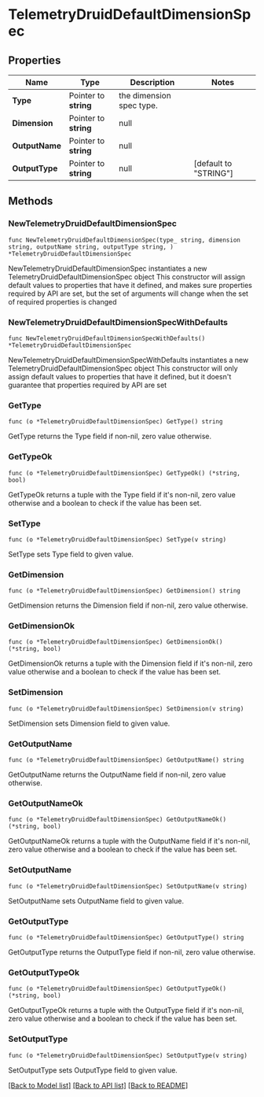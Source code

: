 # TelemetryDruidDefaultDimensionSpec

## Properties

Name | Type | Description | Notes
------------ | ------------- | ------------- | -------------
**Type** | Pointer to **string** | the dimension spec type. | 
**Dimension** | Pointer to **string** | null | 
**OutputName** | Pointer to **string** | null | 
**OutputType** | Pointer to **string** | null | [default to "STRING"]

## Methods

### NewTelemetryDruidDefaultDimensionSpec

`func NewTelemetryDruidDefaultDimensionSpec(type_ string, dimension string, outputName string, outputType string, ) *TelemetryDruidDefaultDimensionSpec`

NewTelemetryDruidDefaultDimensionSpec instantiates a new TelemetryDruidDefaultDimensionSpec object
This constructor will assign default values to properties that have it defined,
and makes sure properties required by API are set, but the set of arguments
will change when the set of required properties is changed

### NewTelemetryDruidDefaultDimensionSpecWithDefaults

`func NewTelemetryDruidDefaultDimensionSpecWithDefaults() *TelemetryDruidDefaultDimensionSpec`

NewTelemetryDruidDefaultDimensionSpecWithDefaults instantiates a new TelemetryDruidDefaultDimensionSpec object
This constructor will only assign default values to properties that have it defined,
but it doesn't guarantee that properties required by API are set

### GetType

`func (o *TelemetryDruidDefaultDimensionSpec) GetType() string`

GetType returns the Type field if non-nil, zero value otherwise.

### GetTypeOk

`func (o *TelemetryDruidDefaultDimensionSpec) GetTypeOk() (*string, bool)`

GetTypeOk returns a tuple with the Type field if it's non-nil, zero value otherwise
and a boolean to check if the value has been set.

### SetType

`func (o *TelemetryDruidDefaultDimensionSpec) SetType(v string)`

SetType sets Type field to given value.


### GetDimension

`func (o *TelemetryDruidDefaultDimensionSpec) GetDimension() string`

GetDimension returns the Dimension field if non-nil, zero value otherwise.

### GetDimensionOk

`func (o *TelemetryDruidDefaultDimensionSpec) GetDimensionOk() (*string, bool)`

GetDimensionOk returns a tuple with the Dimension field if it's non-nil, zero value otherwise
and a boolean to check if the value has been set.

### SetDimension

`func (o *TelemetryDruidDefaultDimensionSpec) SetDimension(v string)`

SetDimension sets Dimension field to given value.


### GetOutputName

`func (o *TelemetryDruidDefaultDimensionSpec) GetOutputName() string`

GetOutputName returns the OutputName field if non-nil, zero value otherwise.

### GetOutputNameOk

`func (o *TelemetryDruidDefaultDimensionSpec) GetOutputNameOk() (*string, bool)`

GetOutputNameOk returns a tuple with the OutputName field if it's non-nil, zero value otherwise
and a boolean to check if the value has been set.

### SetOutputName

`func (o *TelemetryDruidDefaultDimensionSpec) SetOutputName(v string)`

SetOutputName sets OutputName field to given value.


### GetOutputType

`func (o *TelemetryDruidDefaultDimensionSpec) GetOutputType() string`

GetOutputType returns the OutputType field if non-nil, zero value otherwise.

### GetOutputTypeOk

`func (o *TelemetryDruidDefaultDimensionSpec) GetOutputTypeOk() (*string, bool)`

GetOutputTypeOk returns a tuple with the OutputType field if it's non-nil, zero value otherwise
and a boolean to check if the value has been set.

### SetOutputType

`func (o *TelemetryDruidDefaultDimensionSpec) SetOutputType(v string)`

SetOutputType sets OutputType field to given value.



[[Back to Model list]](../README.md#documentation-for-models) [[Back to API list]](../README.md#documentation-for-api-endpoints) [[Back to README]](../README.md)


